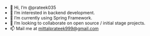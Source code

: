 - 👋 Hi, I’m @prateek035
- 👀 I’m interested in backend development.
- 🌱 I’m currently using Spring Framework.
- 💞️ I’m looking to collaborate on open source / initial stage projects.
- 📫 Mail me at mittalprateek999@gmail.com

<!---
prateek035/prateek035 is a ✨ special ✨ repository because its `README.md` (this file) appears on your GitHub profile.
You can click the Preview link to take a look at your changes.
--->
